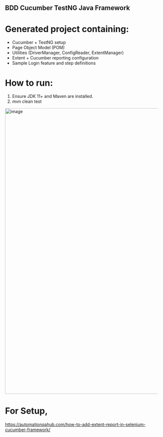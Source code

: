## BDD Cucumber TestNG Java Framework
# Generated project containing:
- Cucumber + TestNG setup
- Page Object Model (POM)
- Utilities (DriverManager, ConfigReader, ExtentManager)
- Extent + Cucumber reporting configuration
- Sample Login feature and step definitions

# How to run:
1. Ensure JDK 11+ and Maven are installed.
2. mvn clean test

<img width="1906" height="938" alt="image" src="https://github.com/user-attachments/assets/9bf956ff-8ecf-4190-977c-898c7d74a8af" />


# For Setup,
https://automationqahub.com/how-to-add-extent-report-in-selenium-cucumber-framework/
